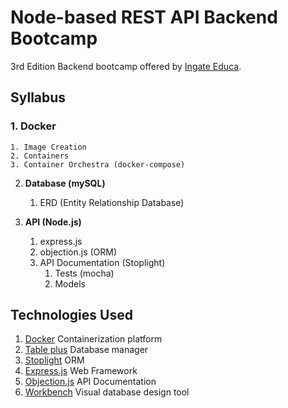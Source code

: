 # Node-based REST API Backend Bootcamp
3rd Edition Backend bootcamp offered by [Ingate Educa](https://ingate.com.br/).
## Syllabus
### 1. Docker
    1. Image Creation
    2. Containers
    3. Container Orchestra (docker-compose)

2. **Database (mySQL)**
    1. ERD (Entity Relationship Database)

3. **API (Node.js)**
    1. express.js
    2. objection.js (ORM)
    3. API Documentation (Stoplight)
        1. Tests (mocha)
        3. Models

## Technologies Used

1. [Docker](https://www.docker.com/) Containerization platform
2. [Table plus](https://tableplus.com/) Database manager
3. [Stoplight](https://stoplight.io/) ORM
4. [Express.js](https://expressjs.com/) Web Framework
5. [Objection.js](https://vincit.github.io/objection.js/) API Documentation
6. [Workbench](https://dev.mysql.com/downloads/workbench/) Visual database design tool
